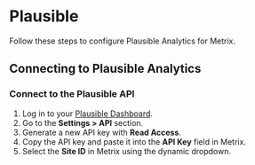 # Plausible
Follow these steps to configure Plausible Analytics for Metrix.

## Connecting to Plausible Analytics

### Connect to the Plausible API
1. Log in to your [Plausible Dashboard](https://plausible.io/).
2. Go to the **Settings > API** section.
3. Generate a new API key with **Read Access**.
4. Copy the API key and paste it into the **API Key** field in Metrix.
1. Select the **Site ID** in Metrix using the dynamic dropdown.

